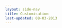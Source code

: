 ```yaml
---
layout: side-nav
title: Customisation
last-updated: 08-03-2013
---
```



<!-- This Page exists for the creation of the sub-menu only and is not displayed on the site -->
